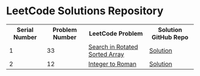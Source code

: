 # LeetCode Solutions Repository

<table>
  <tr>
    <th>Serial Number</th>
    <th>Problem Number</th>
    <th>LeetCode Problem</th>
    <th>Solution GitHub Repo</th>
  </tr>
  <tr>
    <td>1</td>
    <td>33</td>
    <td><a href="https://leetcode.com/problems/search-in-rotated-sorted-array/">Search in Rotated Sorted Array</a></td>
    <td><a href="https://github.com/AnkitaMungalpara/Leetcode-Solutions/blob/main/33_Search_in_Rotated_Sorted_Array.py">Solution</a></td>
  </tr>
  <tr>
    <td>2</td>
    <td>12</td>
    <td><a href="https://leetcode.com/problems/integer-to-roman/">Integer to Roman</a></td>
    <td><a href="https://github.com/AnkitaMungalpara/Leetcode-Solutions/blob/main/12_Integer_to_Roman.py">Solution</a></td>
  </tr>
</table>
